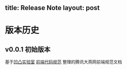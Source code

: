 title: Release Note
layout: post
---

# 版本历史

## v0.0.1 初始版本
基于[凹凸实验室](https://aotu.io/index.html) [前端代码规范](https://guide.aotu.io/) 整理的腾讯大燕网前端规范文档